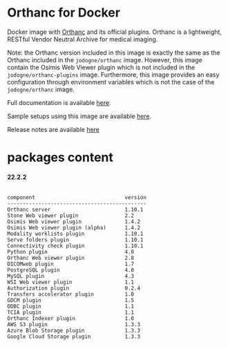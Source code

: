 # Orthanc for Docker
Docker image with [Orthanc](https://www.orthanc-server.com/) and its official plugins. Orthanc is a lightweight, RESTful Vendor Neutral Archive for medical imaging.

Note: the Orthanc version included in this image is exactly the same as the Orthanc included in the `jodogne/orthanc` image.  However,
this image contain the Osimis Web Viewer plugin which is not included in the `jodogne/orthanc-plugins` image.  Furthermore,
this image provides an easy configuration through environment variables which is not the case of the `jodogne/orthanc` image.

Full documentation is available [here](https://book.orthanc-server.com/users/docker-osimis.html).

Sample setups using this image are available [here](https://bitbucket.org/osimis/orthanc-setup-samples/).

Release notes are available [here](https://bitbucket.org/osimis/orthanc-builder/src/master/release-notes-docker-images.txt)


# packages content

#### 22.2.2
```

component                             version
---------------------------------------------
Orthanc server                        1.10.1
Stone Web viewer plugin               2.2
Osimis Web viewer plugin              1.4.2
Osimis Web viewer plugin (alpha)      1.4.2
Modality worklists plugin             1.10.1
Serve folders plugin                  1.10.1
Connectivity check plugin             1.10.1
Python plugin                         4.0
Orthanc Web viewer plugin             2.8
DICOMweb plugin                       1.7
PostgreSQL plugin                     4.0
MySQL plugin                          4.3
WSI Web viewer plugin                 1.1
Authorization plugin                  0.2.4
Transfers accelerator plugin          1.0
GDCM plugin                           1.5
ODBC plugin                           1.1
TCIA plugin                           1.1
Orthanc Indexer plugin                1.0
AWS S3 plugin                         1.3.3
Azure Blob Storage plugin             1.3.3
Google Cloud Storage plugin           1.3.3
```
